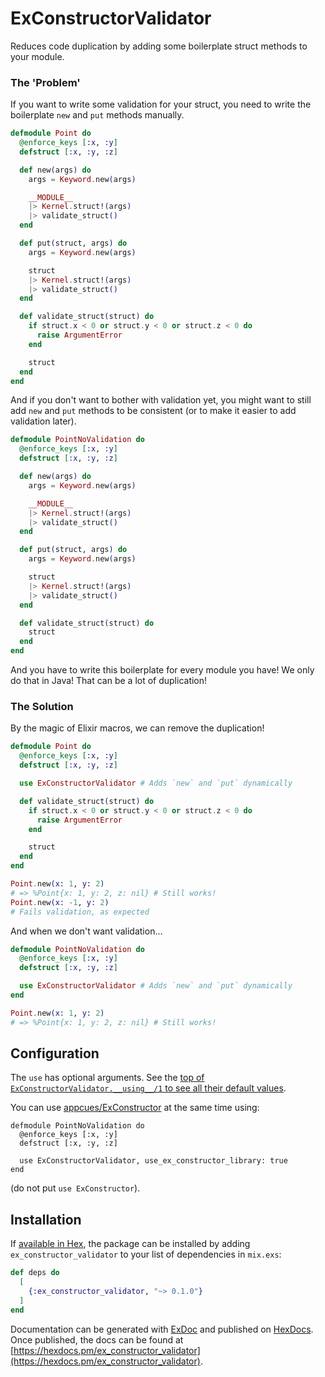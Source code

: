 # ExConstructorValidator

Reduces code duplication by adding some boilerplate struct methods to your
module.

### The 'Problem'

If you want to write some validation for your struct, you need to write the
boilerplate `new` and `put` methods manually.

```elixir
defmodule Point do
  @enforce_keys [:x, :y]
  defstruct [:x, :y, :z]

  def new(args) do
    args = Keyword.new(args)

    __MODULE__
    |> Kernel.struct!(args)
    |> validate_struct()
  end

  def put(struct, args) do
    args = Keyword.new(args)

    struct
    |> Kernel.struct!(args)
    |> validate_struct()
  end

  def validate_struct(struct) do
    if struct.x < 0 or struct.y < 0 or struct.z < 0 do
      raise ArgumentError
    end

    struct
  end
end
```

And if you don't want to bother with validation yet, you might want to still
add `new` and `put` methods to be consistent (or to make it easier to add
validation later).

```elixir
defmodule PointNoValidation do
  @enforce_keys [:x, :y]
  defstruct [:x, :y, :z]

  def new(args) do
    args = Keyword.new(args)

    __MODULE__
    |> Kernel.struct!(args)
    |> validate_struct()
  end

  def put(struct, args) do
    args = Keyword.new(args)

    struct
    |> Kernel.struct!(args)
    |> validate_struct()
  end

  def validate_struct(struct) do
    struct
  end
end
```

And you have to write this boilerplate for every module you have! We only do
that in Java! That can be a lot of duplication!

### The Solution

By the magic of Elixir macros, we can remove the duplication!

```elixir
defmodule Point do
  @enforce_keys [:x, :y]
  defstruct [:x, :y, :z]

  use ExConstructorValidator # Adds `new` and `put` dynamically

  def validate_struct(struct) do
    if struct.x < 0 or struct.y < 0 or struct.z < 0 do
      raise ArgumentError
    end

    struct
  end
end

Point.new(x: 1, y: 2)
# => %Point{x: 1, y: 2, z: nil} # Still works!
Point.new(x: -1, y: 2)
# Fails validation, as expected
```

And when we don't want validation...

```elixir
defmodule PointNoValidation do
  @enforce_keys [:x, :y]
  defstruct [:x, :y, :z]

  use ExConstructorValidator # Adds `new` and `put` dynamically
end

Point.new(x: 1, y: 2)
# => %Point{x: 1, y: 2, z: nil} # Still works!
```

## Configuration

The `use` has optional arguments. See the [top of
`ExConstructorValidator.__using__/1` to see all their default
values](https://github.com/dylan-chong/ex_constructor_validator/blob/master/lib/ex_constructor_validator.ex#L7).

You can use [appcues/ExConstructor](https://github.com/appcues/exconstructor)
at the same time using:

```
defmodule PointNoValidation do
  @enforce_keys [:x, :y]
  defstruct [:x, :y, :z]

  use ExConstructorValidator, use_ex_constructor_library: true
end
```

(do not put `use ExConstructor`).

## Installation

If [available in Hex](https://hex.pm/docs/publish), the package can be installed
by adding `ex_constructor_validator` to your list of dependencies in `mix.exs`:

```elixir
def deps do
  [
    {:ex_constructor_validator, "~> 0.1.0"}
  ]
end
```

Documentation can be generated with [ExDoc](https://github.com/elixir-lang/ex_doc)
and published on [HexDocs](https://hexdocs.pm). Once published, the docs can
be found at [https://hexdocs.pm/ex_constructor_validator](https://hexdocs.pm/ex_constructor_validator).

